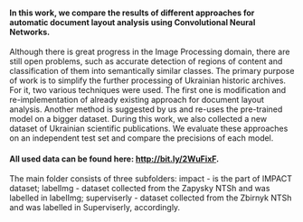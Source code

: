 #### In this work, we compare the results of different approaches for automatic document layout analysis using Convolutional Neural Networks.
Although there is great progress in the Image Processing domain, there are still open problems, such as accurate detection of regions of content and classification of them into semantically similar classes. The primary purpose of work is to simplify the further processing of Ukrainian historic archives. For it, two various techniques were used. The first one is modification and re-implementation of already existing approach for document layout analysis. Another method is suggested by us and re-uses the pre-trained model on a bigger dataset. During this work, we also collected a new dataset of Ukrainian scientific publications. We evaluate these approaches on an independent test set and compare the precisions of each model.

#### All used data can be found here: http://bit.ly/2WuFixF. 
The main folder consists of three subfolders: impact - is the part of IMPACT dataset; labelImg - dataset collected from the Zapysky NTSh and was labelled in labelImg; superviserly - dataset collected from the Zbirnyk NTSh and was labelled in Superviserly, accordingly.
